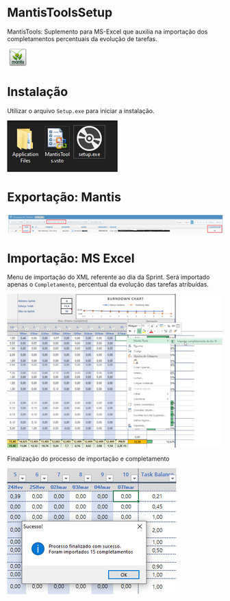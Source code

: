 # MantisToolsSetup
MantisTools: Suplemento para MS-Excel que auxilia na importação dos completamentos percentuais da evolução de tarefas.

<IMG SRC='imgs/pngwing.com.png' width='10%' height='10%'>

# Instalação

Utilizar o arquivo `Setup.exe` para iniciar a instalação.

<IMG SRC='imgs/img1.png'>

# Exportação: Mantis

<IMG SRC='imgs/export1.png'>

# Importação: MS Excel

Menu de importação do XML referente ao dia da Sprint. Será importado apenas o `Completamento`, percentual da evolução das tarefas atribuídas.

<IMG SRC='imgs/tela1.png'>
  
Finalização do processo de importação e completamento

<IMG SRC='imgs/tela2.png'>